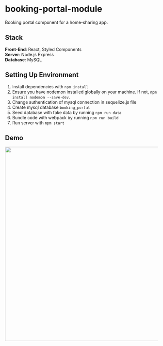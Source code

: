 # booking-portal-module
Booking portal component for a home-sharing app.

## Stack
**Front-End**: React, Styled Components<br />
**Server**: Node.js Express<br />
**Database**: MySQL<br />

## Setting Up Environment
1. Install dependencies with `npm install`
2. Ensure you have nodemon installed globally on your machine. If not, `npm install nodemon --save-dev`.
3. Change authentication of mysql connection in sequelize.js file
4. Create mysql database `booking_portal`
5. Seed database with fake data by running `npm run data`
6. Bundle code with webpack by running `npm run build`
7. Run server with `npm start`

## Demo
<p align="center">
  <img src="demo-hd.gif?raw=true" width="640px">
</p>
